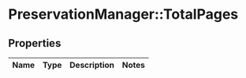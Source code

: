 # PreservationManager::TotalPages

## Properties
Name | Type | Description | Notes
------------ | ------------- | ------------- | -------------

